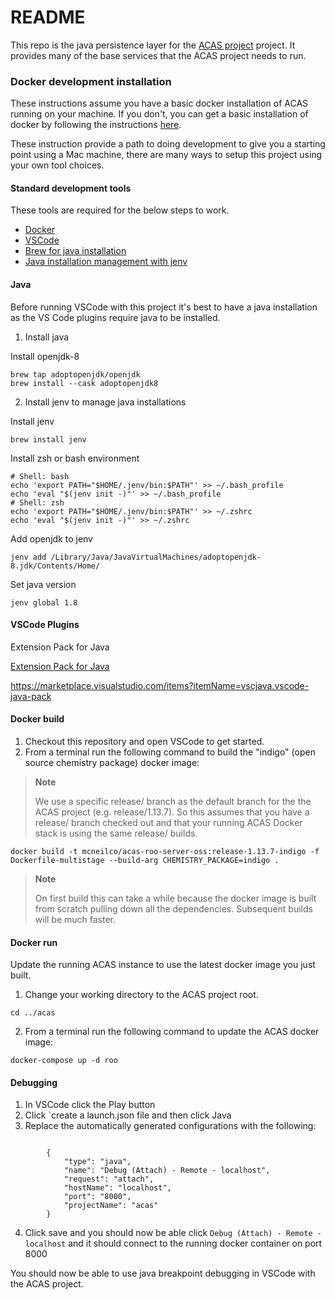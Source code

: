 # README

This repo is the java persistence layer for the [ACAS project](/mcneilco/acas) project.  It provides many of the base services that the ACAS project needs to run.

### Docker development installation

These instructions assume you have a basic docker installation of ACAS running on your machine.  If you don't, you can get a basic installation of docker by following the instructions [here](/mcneilco/acas/README.md#docker-development-installation).

These instruction provide a path to doing development to give you a starting point using a Mac machine, there are many ways to setup this project using your own tool choices.

#### Standard development tools

These tools are required for the below steps to work.

- [Docker](https://www.docker.com/)
- [VSCode](https://code.visualstudio.com/)
- [Brew for java installation](https://brew.sh/)
- [Java installation management with jenv](https://www.jenv.be/)

#### Java

Before running VSCode with this project it's best to have a java installation as the VS Code plugins require java to be installed.

1. Install java 

Install openjdk-8
```
brew tap adoptopenjdk/openjdk
brew install --cask adoptopenjdk8
```

2. Install jenv to manage java installations

Install jenv
```
brew install jenv
```

Install zsh or bash environment
```
# Shell: bash
echo 'export PATH="$HOME/.jenv/bin:$PATH"' >> ~/.bash_profile
echo 'eval "$(jenv init -)"' >> ~/.bash_profile
# Shell: zsh
echo 'export PATH="$HOME/.jenv/bin:$PATH"' >> ~/.zshrc
echo 'eval "$(jenv init -)"' >> ~/.zshrc
```

Add openjdk to jenv
```
jenv add /Library/Java/JavaVirtualMachines/adoptopenjdk-8.jdk/Contents/Home/
```

Set java version

```
jenv global 1.8
```

#### VSCode Plugins

Extension Pack for Java

[Extension Pack for Java](vscode:extension/vscjava.vscode-java-pack)

https://marketplace.visualstudio.com/items?itemName=vscjava.vscode-java-pack


#### Docker build

1. Checkout this repository and open VSCode to get started.
2. From a terminal run the following command to build the "indigo" (open source chemistry package) docker image:

> **Note**
>
> We use a specific release/ branch as the default branch for the the ACAS project (e.g. release/1.13.7). 
> So this assumes that you have a release/ branch checked out and that your running ACAS
> Docker stack is using the same release/ builds.

```
docker build -t mcneilco/acas-roo-server-oss:release-1.13.7-indigo -f Dockerfile-multistage --build-arg CHEMISTRY_PACKAGE=indigo .
````

> **Note**
> 
> On first build this can take a while because the docker image is built from scratch pulling down all the dependencies. Subsequent builds will be much faster.


#### Docker run

Update the running ACAS instance to use the latest docker image you just built.

1. Change your working directory to the ACAS project root.

```
cd ../acas
```

2. From a terminal run the following command to update the ACAS docker image:

```
docker-compose up -d roo
```

#### Debugging

1. In VSCode click the Play button
2. Click `create a launch.json file and then click Java
3. Replace the automatically generated configurations with the following:

```

        {
            "type": "java",
            "name": "Debug (Attach) - Remote - localhost",
            "request": "attach",
            "hostName": "localhost",
            "port": "8000",
            "projectName": "acas"
        }

```
4. Click save and you should now be able click `Debug (Attach) - Remote - localhost` and it should connect to the running docker container on port 8000

You should now be able to use java breakpoint debugging in VSCode with the ACAS project.